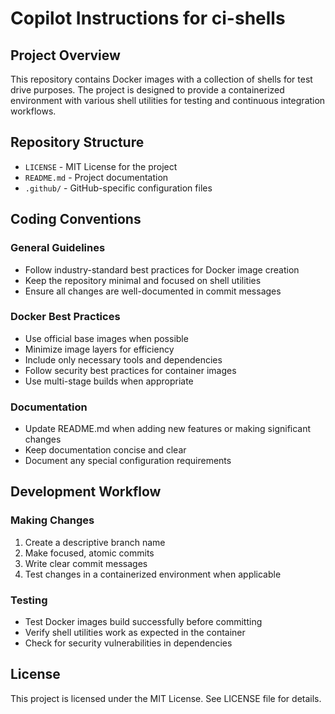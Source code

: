 # Copilot Instructions for ci-shells

## Project Overview

This repository contains Docker images with a collection of shells for test drive purposes. The project is designed to provide a containerized environment with various shell utilities for testing and continuous integration workflows.

## Repository Structure

- `LICENSE` - MIT License for the project
- `README.md` - Project documentation
- `.github/` - GitHub-specific configuration files

## Coding Conventions

### General Guidelines

- Follow industry-standard best practices for Docker image creation
- Keep the repository minimal and focused on shell utilities
- Ensure all changes are well-documented in commit messages

### Docker Best Practices

- Use official base images when possible
- Minimize image layers for efficiency
- Include only necessary tools and dependencies
- Follow security best practices for container images
- Use multi-stage builds when appropriate

### Documentation

- Update README.md when adding new features or making significant changes
- Keep documentation concise and clear
- Document any special configuration requirements

## Development Workflow

### Making Changes

1. Create a descriptive branch name
2. Make focused, atomic commits
3. Write clear commit messages
4. Test changes in a containerized environment when applicable

### Testing

- Test Docker images build successfully before committing
- Verify shell utilities work as expected in the container
- Check for security vulnerabilities in dependencies

## License

This project is licensed under the MIT License. See LICENSE file for details.
